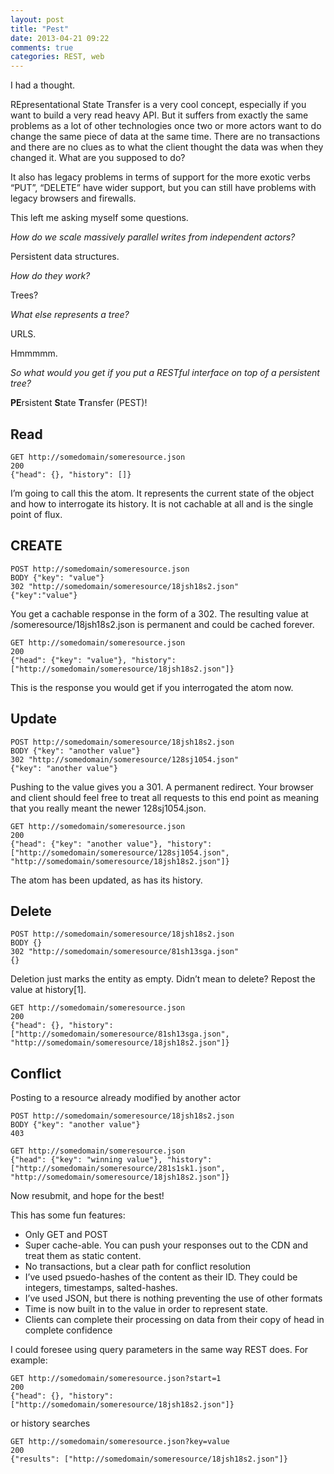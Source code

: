 ```yaml
---
layout: post
title: "Pest"
date: 2013-04-21 09:22
comments: true
categories: REST, web
---
```


I had a thought.

REpresentational State Transfer is a very cool concept, especially if you want to build a very read heavy API. But it suffers from exactly the same problems as a lot of other technologies once two or more actors want to do change the same piece of data at the same time. There are no transactions and there are no clues as to what the client thought the data was when they changed it. What are you supposed to do?

It also has legacy problems in terms of support for the more exotic verbs “PUT”, “DELETE” have wider support, but you can still have problems with legacy browsers and firewalls.

This left me asking myself some questions.

<!-- more -->

_How do we scale massively parallel writes from independent actors?_

Persistent data structures.

_How do they work?_

Trees?

_What else represents a tree?_

URLS.

Hmmmmm.

_So what would you get if you put a RESTful interface on top of a persistent tree?_

**PE**rsistent **S**tate **T**ransfer (PEST)!

## Read

    GET http://somedomain/someresource.json
    200
    {"head": {}, "history": []}

I’m going to call this the atom. It represents the current state of the object and how to interrogate its history. It is not cachable at all and is the single point of flux.

## CREATE

    POST http://somedomain/someresource.json
    BODY {"key": "value"}
    302 "http://somedomain/someresource/18jsh18s2.json"
    {"key":"value"}

You get a cachable response in the form of a 302. The resulting value at /someresource/18jsh18s2.json is permanent and could be cached forever.

    GET http://somedomain/someresource.json
    200
    {"head": {"key": "value"}, "history": ["http://somedomain/someresource/18jsh18s2.json"]}

This is the response you would get if you interrogated the atom now.

## Update

    POST http://somedomain/someresource/18jsh18s2.json
    BODY {"key": "another value"}
    302 "http://somedomain/someresource/128sj1054.json"
    {"key": "another value"}

Pushing to the value gives you a 301. A permanent redirect. Your browser and client should feel free to treat all requests to this end point as meaning that you really meant the newer 128sj1054.json.

    GET http://somedomain/someresource.json
    200
    {"head": {"key": "another value"}, "history": ["http://somedomain/someresource/128sj1054.json", "http://somedomain/someresource/18jsh18s2.json"]}

The atom has been updated, as has its history.

## Delete

    POST http://somedomain/someresource/18jsh18s2.json
    BODY {}
    302 "http://somedomain/someresource/81sh13sga.json"
    {}

Deletion just marks the entity as empty. Didn’t mean to delete? Repost the value at history[1].

    GET http://somedomain/someresource.json
    200
    {"head": {}, "history": ["http://somedomain/someresource/81sh13sga.json", "http://somedomain/someresource/18jsh18s2.json"]}

## Conflict

Posting to a resource already modified by another actor

    POST http://somedomain/someresource/18jsh18s2.json
    BODY {"key": "another value"}
    403

    GET http://somedomain/someresource.json
    {"head": {"key": "winning value"}, "history": ["http://somedomain/someresource/281s1sk1.json", "http://somedomain/someresource/18jsh18s2.json"]}

Now resubmit, and hope for the best!

This has some fun features:

*   Only GET and POST
*   Super cache-able. You can push your responses out to the CDN and treat them as static content.
*   No transactions, but a clear path for conflict resolution
*   I’ve used psuedo-hashes of the content as their ID. They could be integers, timestamps, salted-hashes.
*   I’ve used JSON, but there is nothing preventing the use of other formats
*   Time is now built in to the value in order to represent state.
*   Clients can complete their processing on data from their copy of head in complete confidence

  I could foresee using query parameters in the same way REST does. For example:

    GET http://somedomain/someresource.json?start=1
    200
    {"head": {}, "history": ["http://somedomain/someresource/18jsh18s2.json"]}

or history searches

    GET http://somedomain/someresource.json?key=value
    200
    {"results": ["http://somedomain/someresource/18jsh18s2.json"]}
